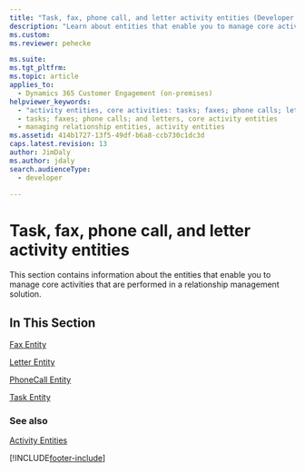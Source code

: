 ```yaml
---
title: "Task, fax, phone call, and letter activity entities (Developer Guide for Dynamics 365 Customer Engagement)| MicrosoftDocs"
description: "Learn about entities that enable you to manage core activities that are performed in a relationship management solution"
ms.custom: 
ms.reviewer: pehecke

ms.suite: 
ms.tgt_pltfrm: 
ms.topic: article
applies_to: 
  - Dynamics 365 Customer Engagement (on-premises)
helpviewer_keywords: 
  - "activity entities, core activities: tasks; faxes; phone calls; letters"
  - tasks; faxes; phone calls; and letters, core activity entities
  - managing relationship entities, activity entities
ms.assetid: 414b1727-13f5-49df-b6a8-ccb730c1dc3d
caps.latest.revision: 13
author: JimDaly
ms.author: jdaly
search.audienceType: 
  - developer

---
```

# Task, fax, phone call, and letter activity entities

This section contains information about the entities that enable you to manage core activities that are performed in a relationship management solution.  
  
## In This Section  
 [Fax Entity](entities/fax.md)  
  
 [Letter Entity](entities/letter.md)  
  
 [PhoneCall Entity](entities/phonecall.md)  
  
 [Task Entity](entities/task.md)  
  
### See also  
 [Activity Entities](activity-entities.md) 


[!INCLUDE[footer-include](../../../includes/footer-banner.md)]
